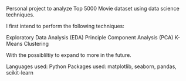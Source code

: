 Personal project to analyze Top 5000 Movie dataset using data science techniques.

I first intend to perform the following techniques:

Exploratory Data Analysis (EDA)
Principle Component Analysis (PCA)
K-Means Clustering 

With the possibliltiy to expand to more in the future.

Languages used: Python
Packages used: matplotlib, seaborn, pandas, scikit-learn